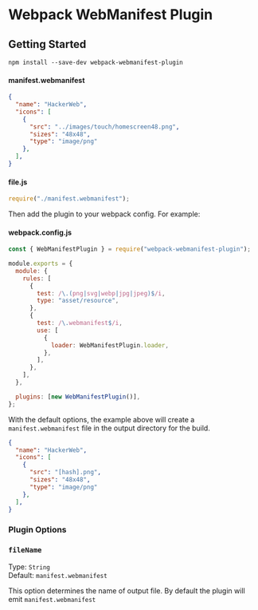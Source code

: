 # Webpack WebManifest Plugin

## Getting Started

```console
npm install --save-dev webpack-webmanifest-plugin
```

#### manifest.webmanifest
```json
{
  "name": "HackerWeb",
  "icons": [
    {
      "src": "../images/touch/homescreen48.png",
      "sizes": "48x48",
      "type": "image/png"
    },
  ],
}
```

#### file.js
```js
require("./manifest.webmanifest");
```

Then add the plugin to your webpack config. For example:

#### webpack.config.js
```js
const { WebManifestPlugin } = require("webpack-webmanifest-plugin");

module.exports = {
  module: {
    rules: [
      {
        test: /\.(png|svg|webp|jpg|jpeg)$/i,
        type: "asset/resource",
      },
      {
        test: /\.webmanifest$/i,
        use: [
          {
            loader: WebManifestPlugin.loader,
          },
        ],
      },
    ],
  },

  plugins: [new WebManifestPlugin()],
};
```

With the default options, the example above will create a `manifest.webmanifest` file in the output directory for the build.

```json
{
  "name": "HackerWeb",
  "icons": [
    {
      "src": "[hash].png",
      "sizes": "48x48",
      "type": "image/png"
    },
  ],
}
```

### Plugin Options

### `fileName`

Type: `String`<br>
Default: `manifest.webmanifest`

This option determines the name of output file. By default the plugin will emit `manifest.webmanifest`

